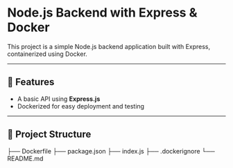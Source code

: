 # Node.js Backend with Express & Docker

This project is a simple Node.js backend application built with Express, containerized using Docker.

---

## 🚀 Features

- A basic API using **Express.js**
- Dockerized for easy deployment and testing

---

## 📁 Project Structure

├── Dockerfile
├── package.json
├── index.js
├── .dockerignore
└── README.md
